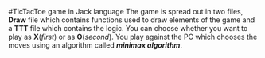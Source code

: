#TicTacToe game in Jack language
The game is spread out in two files, **Draw** file which contains functions used to draw elements of the game and a **TTT** file which contains the logic.
You can choose whether you want to play as **X**(*first*) or as **O**(*second*). 
You play against the PC which chooses the moves using an algorithm called ***minimax algorithm***.

